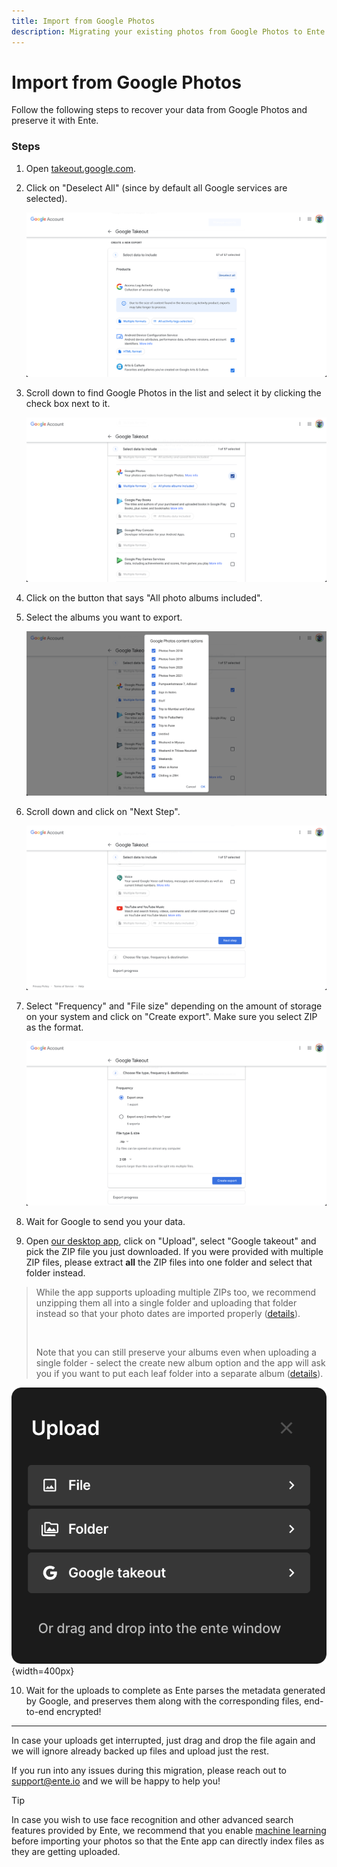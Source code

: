 ```yaml
---
title: Import from Google Photos
description: Migrating your existing photos from Google Photos to Ente Photos
---
```


# Import from Google Photos

Follow the following steps to recover your data from Google Photos and preserve
it with Ente.

### Steps

1. Open [takeout.google.com](https://takeout.google.com).

2. Click on "Deselect All" (since by default all Google services are selected).

    ![Google Takeout - Create a new export](google-photos-1.png)

3. Scroll down to find Google Photos in the list and select it by clicking the
   check box next to it.

    ![Google Takeout - Select Google Photos](google-photos-2.png)

4. Click on the button that says "All photo albums included".

5. Select the albums you want to export.

    ![Google Takeout - Select albums](google-photos-3.png)

6. Scroll down and click on "Next Step".

    ![Google Takeout - Next](google-photos-4.png)

7. Select "Frequency" and "File size" depending on the amount of storage on your
   system and click on "Create export". Make sure you select ZIP as the format.

    ![Google Takeout - Frequency and file size](google-photos-5.png)

8. Wait for Google to send you your data.

9. Open [our desktop app](https://ente.io/download/desktop), click on "Upload",
   select "Google takeout" and pick the ZIP file you just downloaded. If you
   were provided with multiple ZIP files, please extract **all** the ZIP files
   into one folder and select that folder instead.

> While the app supports uploading multiple ZIPs too, we recommend unzipping
> them all into a single folder and uploading that folder instead so that your
> photo dates are imported properly
> ([details](/photos/faq/photo-dates#importing-from-google-takeout)).
>
> <br />
>
> Note that you can still preserve your albums even when uploading a single
> folder - select the create new album option and the app will ask you if you
> want to put each leaf folder into a separate album
> ([details](/photos/features/albums#uploading-a-nested-folder)).

![Importing Google Takeout into Ente](google-takeout.png){width=400px}

10. Wait for the uploads to complete as Ente parses the metadata generated by
    Google, and preserves them along with the corresponding files, end-to-end
    encrypted!

---

In case your uploads get interrupted, just drag and drop the file again and we
will ignore already backed up files and upload just the rest.

If you run into any issues during this migration, please reach out to
[support@ente.io](mailto:support@ente.io) and we will be happy to help you!

> [!TIP]
>
> In case you wish to use face recognition and other advanced search features
> provided by Ente, we recommend that you enable
> [machine learning](/photos/features/machine-learning) before importing your
> photos so that the Ente app can directly index files as they are getting
> uploaded.
